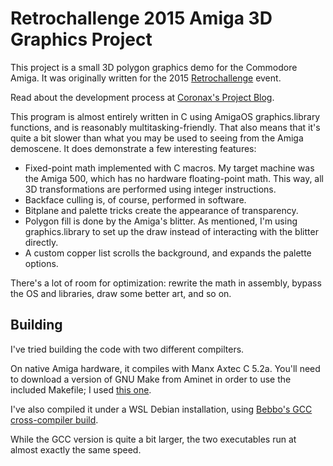 # Retrochallenge 2015 Amiga 3D Graphics Project

This project is a small 3D polygon graphics demo for the Commodore Amiga. It was originally written for the 2015 [Retrochallenge](https://retrochallenge.net) event. 

Read about the development process at [Coronax's Project Blog](https://coronax.wordpress.com/projects/retrochallenge-2015-07/).

This program is almost entirely written in C using AmigaOS graphics.library functions, and is reasonably multitasking-friendly. That also means that it's quite a bit slower than what you may be used to seeing from the Amiga demoscene. It does demonstrate a few interesting features:

- Fixed-point math implemented with C macros. My target machine was the Amiga 500, which has no hardware floating-point math. This way, all 3D transformations are performed using integer instructions.
- Backface culling is, of course, performed in software.
- Bitplane and palette tricks create the appearance of transparency.
- Polygon fill is done by the Amiga's blitter. As mentioned, I'm using graphics.library to set up the draw instead of interacting with the blitter directly. 
- A custom copper list scrolls the background, and expands the palette options.

There's a lot of room for optimization: rewrite the math in assembly, bypass the OS and libraries, draw some better art, and so on.

## Building

I've tried building the code with two different compilters. 

On native Amiga hardware, it compiles with Manx Axtec C 5.2a. You'll need to download a version of GNU Make from Aminet in order to use the included Makefile; I used [this one](http://aminet.net/package/dev/c/make-3.75-bin).

I've also compiled it under a WSL Debian installation, using [Bebbo's GCC cross-compiler build](https://github.com/bebbo/amiga-gcc).

While the GCC version is quite a bit larger, the two executables run at almost exactly the same speed.